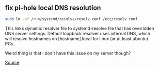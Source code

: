 ## fix pi-hole local DNS resolution
``` bash
sudo ln -sf /run/systemd/resolve/resolv.conf /etc/resolv.conf
```
  This links dynamic resolver file to systemd-resolve file that has overridden DNS server settings. Default loopback resolver uses internal DNS, which will resolve hostnames on [hostname].local for linux (or at least ubuntu) PCs. 
 
  Weird thing is that I don't have this issue on my server though? 
  
  [Source](https://unix.stackexchange.com/questions/586930/dns-lookup-against-pihole-fails-for-local-hostnames-on-20-04-works-on-other-sys)
  
